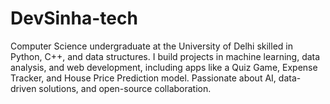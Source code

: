# DevSinha-tech
Computer Science undergraduate at the University of Delhi skilled in Python, C++, and data structures. I build projects in machine learning, data analysis, and web development, including apps like a Quiz Game, Expense Tracker, and House Price Prediction model. Passionate about AI, data-driven solutions, and open-source collaboration.

